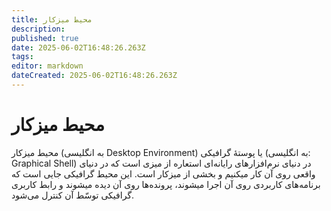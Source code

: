 ```yaml
---
title: محیط میزکار
description: 
published: true
date: 2025-06-02T16:48:26.263Z
tags: 
editor: markdown
dateCreated: 2025-06-02T16:48:26.263Z
---
```


# محیط میزکار

محیط میزکار (به انگلیسی Desktop Environment) یا پوستهٔ گرافیکی (به انگلیسی: Graphical Shell) در دنیای نرم‌افزارهای رایانه‌ای استعاره از میزی است که در دنیای واقعی روی آن کار میکنیم و بخشی از میزکار است. این محیط گرافیکی جایی است که برنامه‌های کاربردی روی آن اجرا میشوند، پرونده‌ها روی آن دیده میشوند و رابط کاربری گرافیکی توسّط آن کنترل می‌شود.